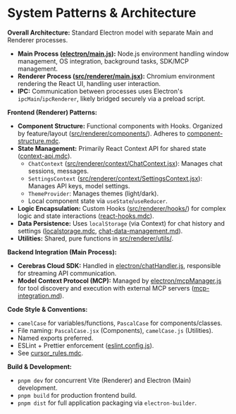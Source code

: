 # System Patterns & Architecture

**Overall Architecture:** Standard Electron model with separate Main and Renderer processes.
*   **Main Process ([electron/main.js](mdc:electron/main.js)):** Node.js environment handling window management, OS integration, background tasks, SDK/MCP management.
*   **Renderer Process ([src/renderer/main.jsx](mdc:src/renderer/main.jsx)):** Chromium environment rendering the React UI, handling user interaction.
*   **IPC:** Communication between processes uses Electron's `ipcMain`/`ipcRenderer`, likely bridged securely via a preload script.

**Frontend (Renderer) Patterns:**
*   **Component Structure:** Functional components with Hooks. Organized by feature/layout ([src/renderer/components/](mdc:src/renderer/components/)). Adheres to [component-structure.mdc](mdc:.cursor/rules/component-structure.mdc).
*   **State Management:** Primarily React Context API for shared state ([context-api.mdc](mdc:.cursor/rules/context-api.mdc)).
    *   `ChatContext` ([src/renderer/context/ChatContext.jsx](mdc:src/renderer/context/ChatContext.jsx)): Manages chat sessions, messages.
    *   `SettingsContext` ([src/renderer/context/SettingsContext.jsx](mdc:src/renderer/context/SettingsContext.jsx)): Manages API keys, model settings.
    *   `ThemeProvider`: Manages themes (light/dark).
    *   Local component state via `useState`/`useReducer`.
*   **Logic Encapsulation:** Custom Hooks ([src/renderer/hooks/](mdc:src/renderer/hooks/)) for complex logic and state interactions ([react-hooks.mdc](mdc:.cursor/rules/react-hooks.mdc)).
*   **Data Persistence:** Uses `localStorage` (via Context) for chat history and settings ([localstorage.mdc](mdc:.cursor/rules/localstorage.mdc), [chat-data-management.md](mdc:docs/chat-data-management.md)).
*   **Utilities:** Shared, pure functions in [src/renderer/utils/](mdc:src/renderer/utils/).

**Backend Integration (Main Process):**
*   **Cerebras Cloud SDK:** Handled in [electron/chatHandler.js](mdc:electron/chatHandler.js), responsible for streaming API communication.
*   **Model Context Protocol (MCP):** Managed by [electron/mcpManager.js](mdc:electron/mcpManager.js) for tool discovery and execution with external MCP servers ([mcp-integration.md](mdc:docs/mcp-integration.md)).

**Code Style & Conventions:**
*   `camelCase` for variables/functions, `PascalCase` for components/classes.
*   File naming: `PascalCase.jsx` (Components), `camelCase.js` (Utilities).
*   Named exports preferred.
*   ESLint + Prettier enforcement ([eslint.config.js](mdc:eslint.config.js)).
*   See [cursor_rules.mdc](mdc:.cursor/rules/cursor_rules.mdc).

**Build & Development:**
*   `pnpm dev` for concurrent Vite (Renderer) and Electron (Main) development.
*   `pnpm build` for production frontend build.
*   `pnpm dist` for full application packaging via `electron-builder`. 